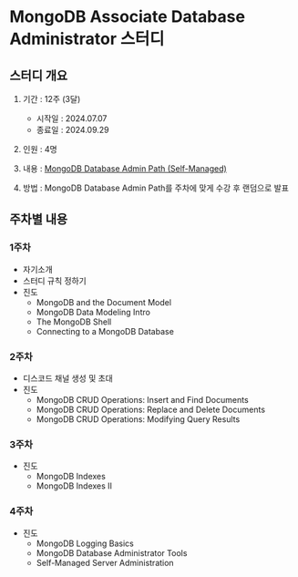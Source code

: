 # MongoDB Associate Database Administrator 스터디

## 스터디 개요

1. 기간 : 12주 (3달)
   * 시작일 : 2024.07.07
   * 종료일 : 2024.09.29

2. 인원 : 4명

3. 내용 : [MongoDB Database Admin Path (Self-Managed)](https://learn.mongodb.com/learn/learning-path/mongodb-database-admin-self-managed-path)

4. 방법 : MongoDB Database Admin Path를 주차에 맞게 수강 후 랜덤으로 발표


## 주차별 내용

### 1주차
- 자기소개
- 스터디 규칙 정하기
- 진도 
  - MongoDB and the Document Model 
  - MongoDB Data Modeling Intro 
  - The MongoDB Shell 
  - Connecting to a MongoDB Database

### 2주차
- 디스코드 채널 생성 및 초대 
- 진도
  - MongoDB CRUD Operations: Insert and Find Documents 
  - MongoDB CRUD Operations: Replace and Delete Documents 
  - MongoDB CRUD Operations: Modifying Query Results

### 3주차
- 진도
  - MongoDB Indexes 
  - MongoDB Indexes II

### 4주차
- 진도
  - MongoDB Logging Basics 
  - MongoDB Database Administrator Tools 
  - Self-Managed Server Administration

### 

